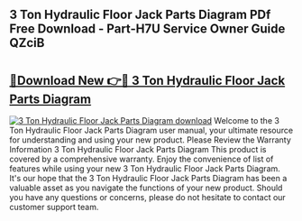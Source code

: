 ## 3 Ton Hydraulic Floor Jack Parts Diagram PDf Free Download - Part-H7U Service Owner Guide QZciB

# <h2><a href="http://dfqb7j.blite.top/?on=3+Ton+Hydraulic+Floor+Jack+Parts+Diagram">🔗Download New 👉🔴 3 Ton Hydraulic Floor Jack Parts Diagram</a></h2>

[![3 Ton Hydraulic Floor Jack Parts Diagram download](https://i.imgur.com/lujVjoI.png)](http://dfqb7j.blite.top/?on=3+Ton+Hydraulic+Floor+Jack+Parts+Diagram)
Welcome to the 3 Ton Hydraulic Floor Jack Parts Diagram user manual, your ultimate resource for understanding and using your new product. Please Review the Warranty Information 3 Ton Hydraulic Floor Jack Parts Diagram This product is covered by a comprehensive warranty. Enjoy the convenience of list of features while using your new 3 Ton Hydraulic Floor Jack Parts Diagram. It's our hope that the 3 Ton Hydraulic Floor Jack Parts Diagram has been a valuable asset as you navigate the functions of your new product. Should you have any questions or concerns, please do not hesitate to contact our customer support team.
